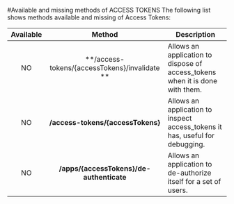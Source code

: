 #Available and missing methods of ACCESS TOKENS
The following list shows methods available and missing of Access Tokens:

| Available | Method                                        | Description
|:---------:|:---------------------------------------------:| -----------------------------------------------------------------------------|
| NO        | **/access-tokens/{accessTokens}/invalidate ** | Allows an application to dispose of access_tokens when it is done with them. |
| NO        | **/access-tokens/{accessTokens}**             | Allows an application to inspect access_tokens it has, useful for debugging. |
| NO        | **/apps/{accessTokens}/de-authenticate**      | Allows an application to de-authorize itself for a set of users.             |


 
 
